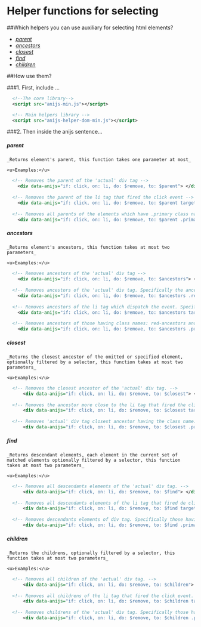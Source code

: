 Helper functions for selecting
===================================

##Which helpers you can use auxiliary for selecting html elements?

* _[parent](#parent)_
* _[ancestors](#ancestors)_
* _[closest](#closest)_
* _[find](#find)_
* _[children](#children)_

##How use them?

###1. First, include ...

```xml
  <!--The core library-->
  <script src="anijs-min.js"></script>

  <!-- Main helpers library -->
  <script src="anijs-helper-dom-min.js"></script>
```

###2. Then inside the anijs sentence...

##### parent #####

    _Returns element's parent, this function takes one parameter at most_

    <u>Examples:</u>

```xml
  <!-- Removes the parent of the 'actual' div tag -->
    <div data-anijs="if: click, on: li, do: $remove, to: $parent"> </div>
    
  <!-- Removes the parent of the li tag that fired the click event -->
    <div data-anijs="if: click, on: li, do: $remove, to: $parent target"> </div>
    
  <!-- Removes all parents of the elements which have .primary class name -->
    <div data-anijs="if: click, on: li, do: $remove, to: $parent .primary"> </div>
```

##### ancestors #####

    _Returns element's ancestors, this function takes at most two parameters_

    <u>Examples:</u>

```xml
  <!-- Removes ancestors of the 'actual' div tag -->
    <div data-anijs="if: click, on: li, do: $remove, to: $ancestors"> </div>
    
  <!-- Removes ancestors of the 'actual' div tag. Specifically the ancestors with class name: .red-ancestors  -->
    <div data-anijs="if: click, on: li, do: $remove, to: $ancestors .red-ancestors"> </div>
    
  <!-- Removes ancestors of the li tag which dispatch the event. Specifically ancestors with class name: .red-ancestors -->
    <div data-anijs="if: click, on: li, do: $remove, to: $ancestors target | .red-ancestors"> </div>
    
  <!-- Removes ancestors of those having class names: red-ancestors and primary  -->
    <div data-anijs="if: click, on: li, do: $remove, to: $ancestors .primary | .red-ancestors"> </div>
```

##### closest #####

    _Returns the closest ancestor of the omitted or specified element, optionally filtered by a selector, this function takes at most two parameters_

    <u>Examples:</u>

```xml
  <!-- Removes the closest ancestor of the 'actual' div tag. -->
      <div data-anijs="if: click, on: li, do: $remove, to: $closest"> </div>
      
  <!-- Removes the ancestor more close to the li tag that fired the click event -->
      <div data-anijs="if: click, on: li, do: $remove, to: $closest target"> </div>
      
  <!-- Removes 'actual' div tag closest ancestor having the class name: .primary -->
      <div data-anijs="if: click, on: li, do: $remove, to: $closest .primary"> </div>
```

##### find #####

    _Returns descendant elements, each element in the current set of matched elements optionally filtered by a selector, this function takes at most two parameters_

    <u>Examples:</u>

```xml
  <!-- Removes all descendants elements of the 'actual' div tag. -->
      <div data-anijs="if: click, on: li, do: $remove, to: $find"> </div>
      
  <!-- Removes all descendants elements of the li tag that fired de click event. -->
      <div data-anijs="if: click, on: li, do: $remove, to: $find target"> </div>
      
  <!-- Removes descendants elements of div tag. Specifically those having class name primary -->
      <div data-anijs="if: click, on: li, do: $remove, to: $find .primary"> </div>
```

##### children #####

    _Returns the childrens, optionally filtered by a selector, this function takes at most two parameters_

    <u>Examples:</u>

```xml
  <!-- Removes all children of the 'actual' div tag. -->
      <div data-anijs="if: click, on: li, do: $remove, to: $children"> </div>
      
  <!-- Removes all childrens of the li tag that fired the click event. -->
      <div data-anijs="if: click, on: li, do: $remove, to: $children target"> </div>
      
  <!-- Removes childrens of the 'actual' div tag. Specifically those having the class name: primary -->
      <div data-anijs="if: click, on: li, do: $remove, to: $children .primary"> </div>
```
